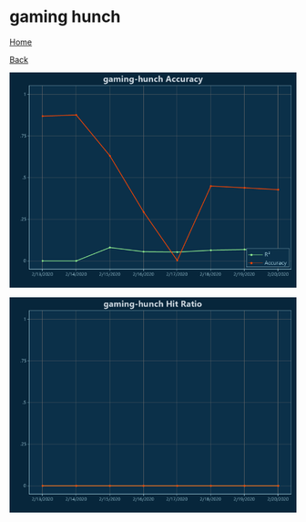 # gaming hunch

[Home](../index.md)

[Back](gaming.md)

![gaming-hunch R²](../images/gaming_hunch_Accuracy.png "gaming-hunch R²")

![gaming-hunch Hit Ratio](../images/gaming_hunch_HitRatio.png "gaming-hunch Hit Ratio")

